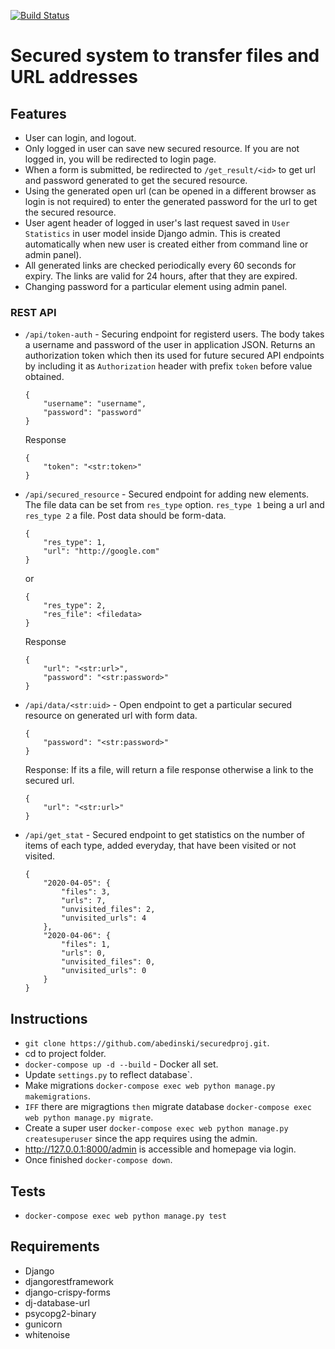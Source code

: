 [![Build Status](https://travis-ci.com/abedinski/securedproj.svg?branch=master)](https://travis-ci.com/abedinski/securedproj)

# Secured system to transfer files and URL addresses

## Features
- User can login, and logout.
- Only logged in user can save new secured resource. If you are not logged in, you will be redirected to login page.
- When a form is submitted, be redirected to `/get_result/<id>` to get url and password generated to get the secured resource.
- Using the generated open url (can be opened in a different browser as login is not required) to enter the generated password for the url to get the secured resource.
- User agent header of logged in user's last request saved in `User Statistics` in user model inside Django admin. This is created automatically when new user is created either from command line or admin panel).
- All generated links are checked periodically every 60 seconds for expiry. The links are valid for 24 hours, after that they are expired.
- Changing password for a particular element using admin panel.

### REST API
- `/api/token-auth` - Securing endpoint for registerd users. The body takes a username and password of the user in application JSON. Returns an authorization token which then its used for future secured API endpoints by including it as `Authorization` header with prefix `token` before value obtained.

	```
  	{
		"username": "username",
		"password": "password"
  	}
	```
	Response
	```
	{
		"token": "<str:token>"
	}
	```

- `/api/secured_resource` - Secured endpoint for adding new elements. The file data can be set from `res_type` option. `res_type 1`  being a url and `res_type 2` a file. Post data should be form-data.
	
	```
	{
		"res_type": 1,
		"url": "http://google.com"
	}
	```
	or
	```
	{
		"res_type": 2,
		"res_file": <filedata>
	}
	```
	Response
	```
	{
		"url": "<str:url>",
		"password": "<str:password>"
	}
	```

- `/api/data/<str:uid>` - Open endpoint to get a particular secured resource on generated url with form data.
  
  	```
	{
  		"password": "<str:password>"
	}
	```
	Response: If its a file, will return a file response otherwise a link to the secured url.
	```
	{
		"url": "<str:url>"
	}

- `/api/get_stat` - Secured endpoint to get statistics on the number of items of each type, added everyday, that have been visited or not visited.

  	```
	{
		"2020-04-05": {
			"files": 3,
			"urls": 7,
			"unvisited_files": 2,
			"unvisited_urls": 4
		},
		"2020-04-06": {
			"files": 1,
			"urls": 0,
			"unvisited_files": 0,
			"unvisited_urls": 0
		}
	}
	```

## Instructions
- `git clone https://github.com/abedinski/securedproj.git`.
- cd to project folder.
- `docker-compose up -d --build` - Docker all set.
- Update `settings.py` to reflect database`.
- Make migrations `docker-compose exec web python manage.py makemigrations`.
- `IFF` there are migragtions `then` migrate database `docker-compose exec web python manage.py migrate`.
- Create a super user `docker-compose exec web python manage.py createsuperuser` since the app requires using the admin.
- http://127.0.0.1:8000/admin is accessible and homepage via login.
- Once finished `docker-compose down`.

## Tests
- `docker-compose exec web python manage.py test`

## Requirements
- Django
- djangorestframework
- django-crispy-forms
- dj-database-url
- psycopg2-binary
- gunicorn
- whitenoise
